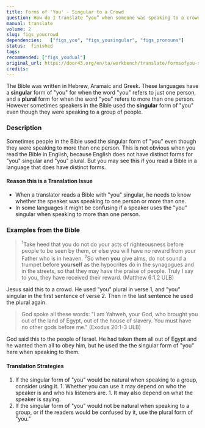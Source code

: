 ```yaml
---
title: Forms of 'You' - Singular to a Crowd
question: How do I translate “you” when someone was speaking to a crowd and yet used the singular form of “you”?
manual: translate
volume: 2
slug: figs_youcrowd
dependencies:   ["figs_you", "figs_yousingular", "figs_pronouns"]
status:  finished
tags: 
recommended: ["figs_youdual"]
original_url: https://door43.org/en/ta/workbench/translate/formsofyou-singularcrowd  
credits: 
---
```

 The Bible was written in Hebrew, Aramaic and Greek. These languages have a **singular** form of "you" for when the word "you" refers to just one person, and a **plural** form for when the word "you" refers to more than one person. However sometimes speakers in the Bible used the **singular** form of "you" even though they were speaking to a group of people.

### Description

Sometimes people in the Bible used the singular form of "you" even though they were speaking to more than one person. This is not obvious when you read the Bible in English, because English does not have distinct forms for "you" singular and "you" plural. But you may see this if you read a Bible in a language that does have distinct forms. 

#### Reason this is a Translation Issue

  * When a translator reads a Bible with "you" singular, he needs to know whether the speaker was speaking to one person or more than one.
  * In some languages it might be confusing if a speaker uses the "you" singular when speaking to more than one person.

### Examples from the Bible

><sup>1</sup>Take heed that you do not do your acts of righteousness before people to be seen by them, or else you will have no reward from your Father who is in heaven. <sup>2</sup>So when __you__ give alms, do not sound a trumpet before __yourself__ as the hypocrites do in the synagogues and in the streets, so that they may have the praise of people. Truly I say to you, they have received their reward. (Matthew 6:1,2 ULB)

Jesus said this to a crowd. He used "you" plural in verse 1, and "you" singular in the first sentence of verse 2. Then in the last sentence he used the plural again. 
>God spoke all these words: "I am Yahweh, your God, who brought you out of the land of Egypt, out of the house of slavery. You must have no other gods before me." (Exodus 20:1-3 ULB)

God said this to the people of Israel. He had taken them all out of Egypt and he wanted them all to obey him, but he used the the singular form of "you" here when speaking to them.

#### Translation Strategies

  1. If the singular form of "you" would be natural when speaking to a group, consider using it.
    1. Whether you can use it may depend on who the speaker is and who his listeners are.
    1. It may also depend on what the speaker is saying.
  1. If the singular form of "you" would not be natural when speaking to a group, or if the readers would be confused by it, use the plural form of "you."


